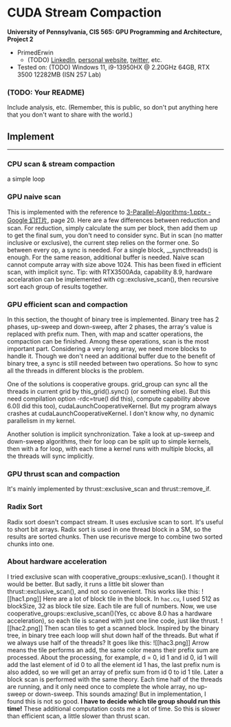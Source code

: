 CUDA Stream Compaction
======================

**University of Pennsylvania, CIS 565: GPU Programming and Architecture, Project 2**

* PrimedErwin
  * (TODO) [LinkedIn](), [personal website](), [twitter](), etc.
* Tested on: (TODO) Windows 11, i9-13950HX @ 2.20GHz 64GB, RTX 3500 12282MB (ISN 257 Lab)

### (TODO: Your README)

Include analysis, etc. (Remember, this is public, so don't put
anything here that you don't want to share with the world.)

## Implement

---
### CPU scan & stream compaction
a simple loop

### GPU naive scan
This is implemented with the reference to [3-Parallel-Algorithms-1.pptx - Google 幻灯片](https://docs.google.com/presentation/d/1ETVONA7QDM-WqsEj4qVOGD6Kura5I6E9yqH-7krnwZ0/edit?pli=1#slide=id.p31), page 20.
Here are a few differences between reduction and scan. For reduction, simply calculate the sum per block, then add them up to get the final sum, you don't need to consider sync. But in scan (no matter inclusive or exclusive), the current step relies on the former one. So between every op, a sync is needed. For a single block, \_\_syncthreads() is enough. For the same reason, additional buffer is needed. 
Naive scan cannot compute array with size above 1024. This has been fixed in efficient scan, with implicit sync.
Tip: with RTX3500Ada, capability 8.9, hardware accelaration can be implemented with cg::exclusive_scan(), then recursive sort each group of results together. 

### GPU efficient scan and compaction
In this section, the thought of binary tree is implemented. Binary tree has 2 phases, up-sweep and down-sweep, after 2 phases, the array's value is replaced with prefix num. Then, with map and scatter operations, the compaction can be finished.
Among these operations, scan is the most important part. Considering a very long array, we need more blocks to handle it. Though we don't need an additional buffer due to the benefit of binary tree, a sync is still needed between two operations. So how to sync all the threads in different blocks is the problem. 

One of the solutions is cooperative groups. grid_group can sync all the threads in current grid by this_grid().sync() (or something else). But this need compilation option -rdc=true(I did this), compute capability above 6.0(I did this too), cudaLaunchCooperativeKernel. But my program always crashes at cudaLaunchCooperativeKernel. I don't know why, no dynamic parallelism in my kernel.

Another solution is implicit synchronization. Take a look at up-sweep and down-sweep algorithms, their for loop can be split up to simple kernels, then with a for loop, with each time a kernel runs with multiple blocks, all the threads will sync implicitly. 

### GPU thrust scan and compaction
It's mainly implemented by thrust::exclusive_scan and thrust::remove_if.


### Radix Sort
Radix sort doesn't compact stream. It uses exclusive scan to sort. It's useful to short bit arrays. Radix sort is used in one thread block in a SM, so the results are sorted chunks. Then use recurisve merge to combine two sorted chunks into one. 

### About hardware acceleration
I tried exclusive scan with cooperative_groups::exlusive_scan(). I thought it would be better. But sadly, it runs a little bit slower than thrust::exclusive_scan(), and not so convenient. 
This works like this:
![[hac1.png]]
Here are a lot of block tile in the block. In `hac.cu`, I used 512 as blockSize, 32 as block tile size. Each tile are full of numbers. Now, we use cooperative_groups::exclusive_scan()(Yes, cc above 8.0 has a hardware acceleration), so each tile is scaned with just one line code, just like thrust.
![[hac2.png]]
Then scan tiles to get a scanned block. Inspired by the binary tree, in binary tree each loop will shut down half of the threads. But what if we always use half of the threads?
It goes like this:
![[hac3.png]]
Arrow means the tile performs an add, the same color means their prefix sum are processed. About the processing, for example, d = 0, id 1 and id 0, id 1 will add the last element of id 0 to all the element id 1 has, the last prefix num is also added, so we will get an array of prefix sum from id 0 to id 1 tile. Later a block scan is performed with the same theory.
Each time half of the threads are running, and it only need once to complete the whole array, no up-sweep or down-sweep. This sounds amazing! But in implementation, I found this is not so good. **I have to decide which tile group should run this time!** These additional computation costs me a lot of time. So this is slower than efficient scan, a little slower than thrust scan. 